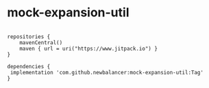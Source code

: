 # mock-expansion-util

```

repositories {
    mavenCentral()
    maven { url = uri("https://www.jitpack.io") }
}

dependencies {
 implementation 'com.github.newbalancer:mock-expansion-util:Tag'
}

```
